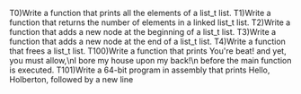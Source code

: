 T0)Write a function that prints all the elements of a list_t list.
T1)Write a function that returns the number of elements in a linked list_t list.
T2)Write a function that adds a new node at the beginning of a list_t list.
T3)Write a function that adds a new node at the end of a list_t list.
T4)Write a function that frees a list_t list.
T100)Write a function that prints You're beat! and yet, you must allow,\nI bore my house upon my back!\n before the main function is executed.
T101)Write a 64-bit program in assembly that prints Hello, Holberton, followed by a new line
